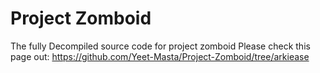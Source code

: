 # Project Zomboid
 The fully Decompiled source code for project zomboid
Please check this page out: https://github.com/Yeet-Masta/Project-Zomboid/tree/arkiease
